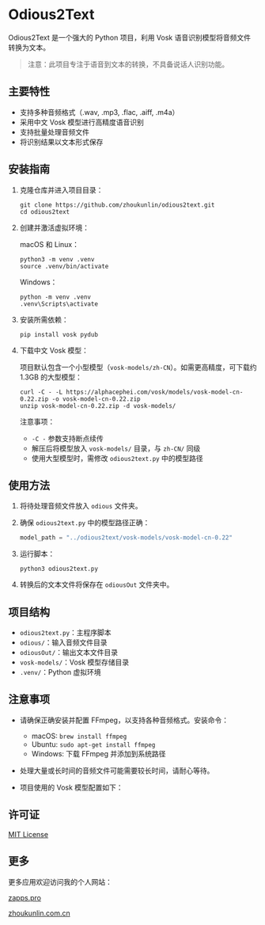 # Odious2Text

Odious2Text 是一个强大的 Python 项目，利用 Vosk 语音识别模型将音频文件转换为文本。

> 注意：此项目专注于语音到文本的转换，不具备说话人识别功能。

## 主要特性

- 支持多种音频格式（.wav, .mp3, .flac, .aiff, .m4a）
- 采用中文 Vosk 模型进行高精度语音识别
- 支持批量处理音频文件
- 将识别结果以文本形式保存

## 安装指南

1. 克隆仓库并进入项目目录：
   ```
   git clone https://github.com/zhoukunlin/odious2text.git
   cd odious2text
   ```

2. 创建并激活虚拟环境：
   
   macOS 和 Linux：
   ```
   python3 -m venv .venv
   source .venv/bin/activate
   ```
   
   Windows：
   ```
   python -m venv .venv
   .venv\Scripts\activate
   ```

3. 安装所需依赖：
   ```
   pip install vosk pydub
   ```

4. 下载中文 Vosk 模型：
   
   项目默认包含一个小型模型（`vosk-models/zh-CN`）。如需更高精度，可下载约 1.3GB 的大型模型：

   ```
   curl -C - -L https://alphacephei.com/vosk/models/vosk-model-cn-0.22.zip -o vosk-model-cn-0.22.zip
   unzip vosk-model-cn-0.22.zip -d vosk-models/
   ```

   注意事项：
   - `-C -` 参数支持断点续传
   - 解压后将模型放入 `vosk-models/` 目录，与 `zh-CN/` 同级
   - 使用大型模型时，需修改 `odious2text.py` 中的模型路径

## 使用方法

1. 将待处理音频文件放入 `odious` 文件夹。

2. 确保 `odious2text.py` 中的模型路径正确：
   ```python
   model_path = "../odious2text/vosk-models/vosk-model-cn-0.22"
   ```

3. 运行脚本：
   ```
   python3 odious2text.py
   ```

4. 转换后的文本文件将保存在 `odiousOut` 文件夹中。

## 项目结构

- `odious2text.py`：主程序脚本
- `odious/`：输入音频文件目录
- `odiousOut/`：输出文本文件目录
- `vosk-models/`：Vosk 模型存储目录
- `.venv/`：Python 虚拟环境

## 注意事项

- 请确保正确安装并配置 FFmpeg，以支持各种音频格式。安装命令：
  - macOS: `brew install ffmpeg`
  - Ubuntu: `sudo apt-get install ffmpeg`
  - Windows: 下载 FFmpeg 并添加到系统路径

- 处理大量或长时间的音频文件可能需要较长时间，请耐心等待。

- 项目使用的 Vosk 模型配置如下：

## 许可证

[MIT License](https://opensource.org/licenses/MIT)

## 更多

更多应用欢迎访问我的个人网站：

[zapps.pro](https://zapps.pro)

[zhoukunlin.com.cn](https://zhoukunlin.com.cn)
